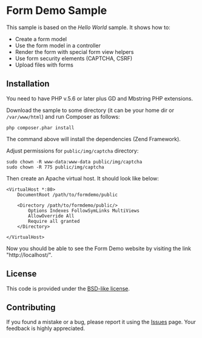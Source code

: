 Form Demo Sample
==================================================

This sample is based on the *Hello World* sample. It shows how to:

 * Create a form model
 * Use the form model in a controller
 * Render the form with special form view helpers
 * Use form security elements (CAPTCHA, CSRF)
 * Upload files with forms

## Installation

You need to have PHP v.5.6 or later plus GD and Mbstring PHP extensions.

Download the sample to some directory (it can be your home dir or `/var/www/html`) and run Composer as follows:

```
php composer.phar install
```

The command above will install the dependencies (Zend Framework).

Adjust permissions for `public/img/captcha` directory:

```
sudo chown -R www-data:www-data public/img/captcha
sudo chown -R 775 public/img/captcha 
```

Then create an Apache virtual host. It should look like below:

```
<VirtualHost *:80>
    DocumentRoot /path/to/formdemo/public
    
	<Directory /path/to/formdemo/public/>
        Options Indexes FollowSymLinks MultiViews
        AllowOverride All
        Require all granted
    </Directory>

</VirtualHost>
```

Now you should be able to see the Form Demo website by visiting the link "http://localhost/". 
 
## License

This code is provided under the [BSD-like license](https://en.wikipedia.org/wiki/BSD_licenses). 

## Contributing

If you found a mistake or a bug, please report it using the [Issues](https://github.com/olegkrivtsov/using-zf3-book-samples/issues) page. Your feedback is highly appreciated.
